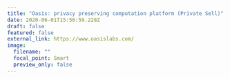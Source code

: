 ```yaml
---
title: "Oasis: privacy preserving computation platform (Private Sell)"
date: 2020-06-01T15:56:59.228Z
draft: false
featured: false
external_link: https://www.oasislabs.com/
image:
  filename: ""
  focal_point: Smart
  preview_only: false
---
```

